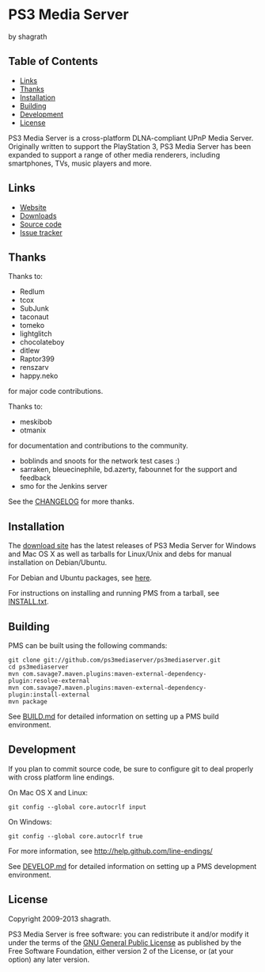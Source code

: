 # PS3 Media Server

by shagrath

## Table of Contents

- [Links](#links)
- [Thanks](#thanks)
- [Installation](#installation)
- [Building](#building)
- [Development](#development)
- [License](#license)

PS3 Media Server is a cross-platform DLNA-compliant UPnP Media Server.
Originally written to support the PlayStation 3, PS3 Media Server has been
expanded to support a range of other media renderers, including smartphones,
TVs, music players and more.

## Links

* [Website](http://www.ps3mediaserver.org/)
* [Downloads](https://code.google.com/p/ps3mediaserver/downloads/list)
* [Source code](https://github.com/ps3mediaserver/ps3mediaserver)
* [Issue tracker](https://code.google.com/p/ps3mediaserver/issues/list)

## Thanks

Thanks to:

* Redlum
* tcox
* SubJunk
* taconaut
* tomeko
* lightglitch
* chocolateboy
* ditlew
* Raptor399
* renszarv
* happy.neko

for major code contributions.

Thanks to:

* meskibob
* otmanix

for documentation and contributions to the community.

* boblinds and snoots for the network test cases :)
* sarraken, bleuecinephile, bd.azerty, fabounnet for the support and feedback
* smo for the Jenkins server

See the [CHANGELOG](https://github.com/ps3mediaserver/ps3mediaserver/blob/master/CHANGELOG.txt) for more thanks.

## Installation

The [download site](https://code.google.com/p/ps3mediaserver/downloads/list)
has the latest releases of PS3 Media Server for Windows and Mac OS X as well as tarballs for Linux/Unix
and debs for manual installation on Debian/Ubuntu.

For Debian and Ubuntu packages, see [here](http://www.ps3mediaserver.org/forum/viewtopic.php?f=3&t=13046).

For instructions on installing and running PMS from a tarball, see
[INSTALL.txt](https://github.com/ps3mediaserver/ps3mediaserver/blob/master/INSTALL.txt).

## Building

PMS can be built using the following commands:

    git clone git://github.com/ps3mediaserver/ps3mediaserver.git
    cd ps3mediaserver
    mvn com.savage7.maven.plugins:maven-external-dependency-plugin:resolve-external
    mvn com.savage7.maven.plugins:maven-external-dependency-plugin:install-external
    mvn package

See [BUILD.md](https://github.com/ps3mediaserver/ps3mediaserver/blob/master/BUILD.md) for detailed information
on setting up a PMS build environment.

## Development

If you plan to commit source code, be sure to configure git to deal properly with
cross platform line endings.

On Mac OS X and Linux:

    git config --global core.autocrlf input

On Windows:

    git config --global core.autocrlf true

For more information, see http://help.github.com/line-endings/

See [DEVELOP.md](https://github.com/ps3mediaserver/ps3mediaserver/blob/master/DEVELOP.md)
for detailed information on setting up a PMS development environment.

## License

Copyright 2009-2013 shagrath.

PS3 Media Server is free software: you can redistribute it and/or modify it under the terms of the
[GNU General Public License](https://github.com/ps3mediaserver/ps3mediaserver/blob/master/LICENSE.txt)
as published by the Free Software Foundation, either version 2 of the License, or (at your option) any later version.
